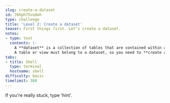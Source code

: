 ```yaml
---
slug: create-a-dataset
id: 76hph75vodwh
type: challenge
title: 'Level 2: Create a dataset'
teaser: First things first. Let’s create a dataset.
notes:
- type: text
  contents: |-
    A **dataset** is a collection of tables that are contained within a specific **project**. Datasets are top-level containers that are used to organize and control access to your **tables and views**.
    A table or view must belong to a dataset, so you need to **create at least one dataset** before loading data into BigQuery.
tabs:
- title: Shell
  type: terminal
  hostname: shell
difficulty: basic
timelimit: 360
---
```

If you're really stuck, type 'hint'.